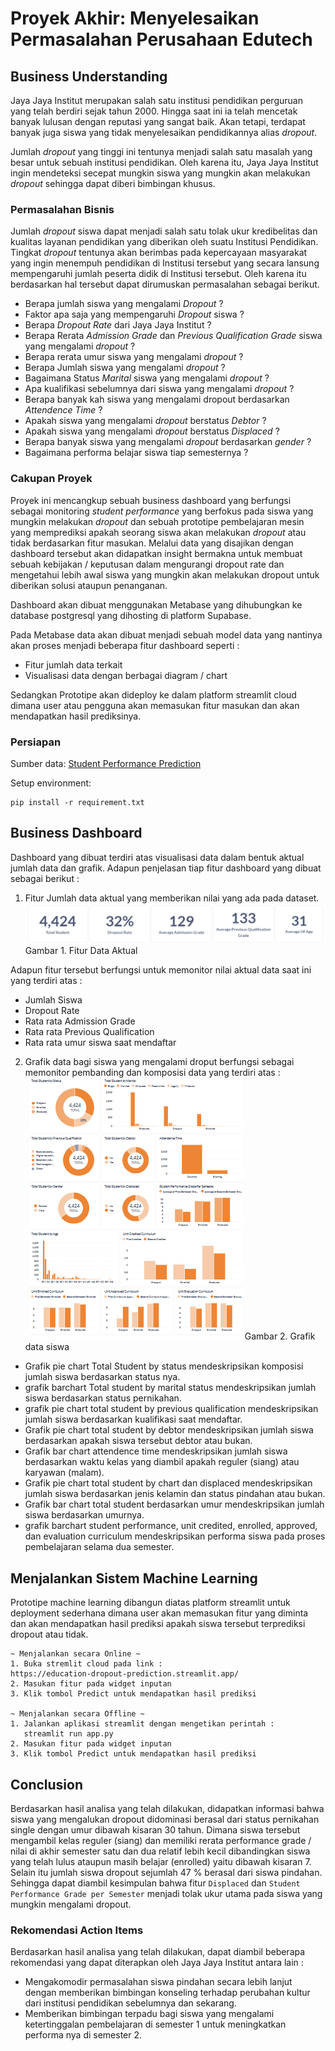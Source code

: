 # Proyek Akhir: Menyelesaikan Permasalahan Perusahaan Edutech

## Business Understanding
Jaya Jaya Institut merupakan salah satu institusi pendidikan perguruan yang telah berdiri sejak tahun 2000. Hingga saat ini ia telah mencetak banyak lulusan dengan reputasi yang sangat baik. Akan tetapi, terdapat banyak juga siswa yang tidak menyelesaikan pendidikannya alias *dropout*.

Jumlah *dropout* yang tinggi ini tentunya menjadi salah satu masalah yang besar untuk sebuah institusi pendidikan. Oleh karena itu, Jaya Jaya Institut ingin mendeteksi secepat mungkin siswa yang mungkin akan melakukan *dropout* sehingga dapat diberi bimbingan khusus.

### Permasalahan Bisnis
Jumlah *dropout* siswa dapat menjadi salah satu tolak ukur kredibelitas dan kualitas layanan pendidikan yang diberikan oleh suatu Institusi Pendidikan. Tingkat *dropout* tentunya akan berimbas pada kepercayaan masyarakat yang ingin menempuh pendidikan di Institusi tersebut yang secara lansung mempengaruhi jumlah peserta didik di Institusi tersebut. Oleh karena itu berdasarkan hal tersebut dapat dirumuskan permasalahan sebagai berikut.
- Berapa jumlah siswa yang mengalami *Dropout* ? 
- Faktor apa saja yang mempengaruhi *Dropout* siswa ? 
- Berapa *Dropout Rate* dari Jaya Jaya Institut ? 
- Berapa Rerata *Admission Grade* dan *Previous Qualification Grade* siswa yang mengalami *dropout* ? 
- Berapa rerata umur siswa yang mengalami *dropout* ? 
- Berapa Jumlah siswa yang mengalami *dropout* ? 
- Bagaimana Status *Marital* siswa yang mengalami *dropout* ? 
- Apa kualifikasi sebelumnya dari siswa yang mengalami *dropout* ? 
- Berapa banyak kah siswa yang mengalami dropout berdasarkan *Attendence Time* ?
- Apakah siswa yang mengalami *dropout* berstatus *Debtor* ? 
- Apakah siswa yang mengalami *dropout* berstatus *Displaced* ? 
- Berapa banyak siswa yang mengalami *dropout* berdasarkan *gender* ? 
- Bagaimana performa belajar siswa tiap semesternya ? 


### Cakupan Proyek
Proyek ini mencangkup sebuah business dashboard yang berfungsi sebagai monitoring *student performance* yang berfokus pada siswa yang mungkin melakukan *dropout* dan sebuah prototipe pembelajaran mesin yang memprediksi apakah seorang siswa akan melakukan *dropout* atau tidak berdasarkan fitur masukan. Melalui data yang disajikan dengan dashboard tersebut akan didapatkan insight bermakna untuk membuat sebuah kebijakan / keputusan dalam mengurangi dropout rate dan mengetahui lebih awal siswa yang mungkin akan melakukan dropout untuk diberikan solusi ataupun penanganan.

Dashboard akan dibuat menggunakan Metabase yang dihubungkan ke database postgresql yang dihosting di platform Supabase.

Pada Metabase data akan dibuat menjadi sebuah model data yang nantinya akan proses menjadi beberapa fitur dashboard seperti :

- Fitur jumlah data terkait
- Visualisasi data dengan berbagai diagram / chart

Sedangkan Prototipe akan dideploy ke dalam platform streamlit cloud dimana user atau pengguna akan memasukan fitur masukan dan akan mendapatkan hasil prediksinya.

### Persiapan

Sumber data: [Student Performance Prediction](https://archive.ics.uci.edu/dataset/697/predict+students+dropout+and+academic+success)

Setup environment:
```
pip install -r requirement.txt
```

## Business Dashboard
Dashboard yang dibuat terdiri atas visualisasi data dalam bentuk aktual jumlah data dan grafik. Adapun penjelasan tiap fitur dashboard yang dibuat sebagai berikut :
1. Fitur Jumlah data aktual yang memberikan nilai yang ada pada dataset.
    ![Data Aktual](https://raw.githubusercontent.com/royanfauzimaulana25/education_recomendation/main/asset/image.png)
    Gambar 1. Fitur Data Aktual

Adapun fitur tersebut berfungsi untuk memonitor nilai aktual data saat ini yang terdiri atas :
- Jumlah Siswa
- Dropout Rate 
- Rata rata Admission Grade
- Rata rata Previous Qualification
- Rata rata umur siswa saat mendaftar

2. Grafik data bagi siswa yang mengalami droput berfungsi sebagai memonitor pembanding dan komposisi data yang terdiri atas :
![Grafik](https://raw.githubusercontent.com/royanfauzimaulana25/education_recomendation/main/asset/image-1.png)
Gambar 2. Grafik data siswa

- Grafik pie chart Total Student by status mendeskripsikan komposisi jumlah siswa berdasarkan status nya. 
- grafik barchart Total student by marital status mendeskripsikan jumlah siswa berdasarkan status pernikahan.
- grafik pie chart total student by previous qualification mendeskripsikan jumlah siswa berdasarkan kualifikasi saat mendaftar. 
- Grafik pie chart total student by debtor mendeskripsikan jumlah siswa berdasarkan apakah siswa tersebut debtor atau bukan. 
- Grafik bar chart attendence time mendeskripsikan jumlah siswa berdasarkan waktu kelas yang diambil apakah reguler (siang) atau karyawan (malam).
- Grafik pie chart total student by chart dan displaced mendeskripsikan jumlah siswa berdasarkan jenis kelamin dan status pindahan atau bukan. 
- Grafik bar chart total student berdasarkan umur mendeskripsikan jumlah siswa berdasarkan umurnya. 
- grafik barchart student performance, unit credited, enrolled, approved, dan evaluation curriculum mendeskripsikan performa siswa pada proses pembelajaran selama dua semester. 

## Menjalankan Sistem Machine Learning
Prototipe machine learning dibangun diatas platform streamlit untuk  deployment sederhana dimana user akan memasukan fitur yang diminta dan akan mendapatkan hasil prediksi apakah siswa tersebut terprediksi dropout atau tidak. 

```
~ Menjalankan secara Online ~ 
1. Buka stremlit cloud pada link :
https://education-dropout-prediction.streamlit.app/
2. Masukan fitur pada widget inputan
3. Klik tombol Predict untuk mendapatkan hasil prediksi

~ Menjalankan secara Offline ~ 
1. Jalankan aplikasi streamlit dengan mengetikan perintah :
   streamlit run app.py
2. Masukan fitur pada widget inputan
3. Klik tombol Predict untuk mendapatkan hasil prediksi
```

## Conclusion
Berdasarkan hasil analisa yang telah dilakukan, didapatkan informasi bahwa siswa yang mengalukan dropout didominasi berasal dari status pernikahan single dengan umur dibawah kisaran 30 tahun. Dimana siswa tersebut mengambil kelas reguler (siang) dan memiliki rerata performance grade / nilai di akhir semester satu dan dua relatif lebih kecil dibandingkan siswa yang telah lulus ataupun masih belajar (enrolled) yaitu dibawah kisaran 7. Selain itu jumlah siswa dropout sejumlah 47 % berasal dari siswa pindahan. Sehingga dapat diambil kesimpulan bahwa fitur `Displaced` dan `Student Performance Grade per Semester` menjadi tolak ukur utama pada siswa yang mungkin mengalami dropout. 

### Rekomendasi Action Items
Berdasarkan hasil analisa yang telah dilakukan, dapat diambil beberapa rekomendasi yang dapat diterapkan oleh Jaya Jaya Institut antara lain : 
- Mengakomodir permasalahan siswa pindahan secara lebih lanjut dengan memberikan bimbingan konseling terhadap perubahan kultur dari institusi pendidikan sebelumnya dan sekarang.
- Memberikan bimbingan terpadu bagi siswa yang mengalami ketertinggalan pembelajaran di semester 1 untuk meningkatkan performa nya di semester 2.
